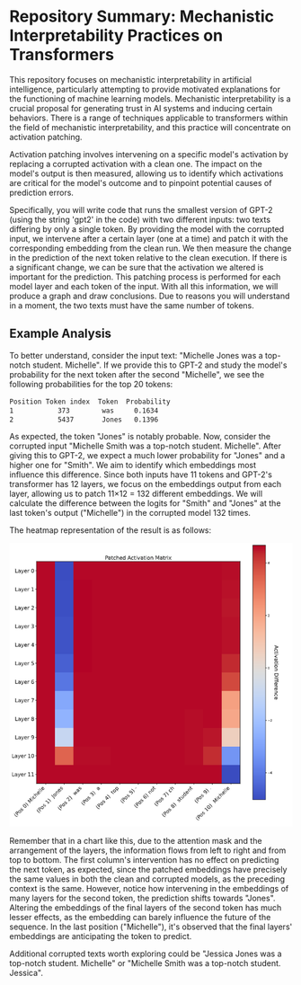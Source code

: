 # Repository Summary: Mechanistic Interpretability Practices on Transformers

This repository focuses on mechanistic interpretability in artificial intelligence, particularly attempting to provide motivated explanations for the functioning of machine learning models. Mechanistic interpretability is a crucial proposal for generating trust in AI systems and inducing certain behaviors. There is a range of techniques applicable to transformers within the field of mechanistic interpretability, and this practice will concentrate on activation patching.

Activation patching involves intervening on a specific model's activation by replacing a corrupted activation with a clean one. The impact on the model's output is then measured, allowing us to identify which activations are critical for the model's outcome and to pinpoint potential causes of prediction errors.

Specifically, you will write code that runs the smallest version of GPT-2 (using the string 'gpt2' in the code) with two different inputs: two texts differing by only a single token. By providing the model with the corrupted input, we intervene after a certain layer (one at a time) and patch it with the corresponding embedding from the clean run. We then measure the change in the prediction of the next token relative to the clean execution. If there is a significant change, we can be sure that the activation we altered is important for the prediction. This patching process is performed for each model layer and each token of the input. With all this information, we will produce a graph and draw conclusions. Due to reasons you will understand in a moment, the two texts must have the same number of tokens.

## Example Analysis

To better understand, consider the input text: "Michelle Jones was a top-notch student. Michelle". If we provide this to GPT-2 and study the model's probability for the next token after the second "Michelle", we see the following probabilities for the top 20 tokens:

```plaintext
Position Token index  Token  Probability
1           373        was     0.1634
2           5437       Jones   0.1396
```

As expected, the token "Jones" is notably probable. Now, consider the corrupted input "Michelle Smith was a top-notch student. Michelle". After giving this to GPT-2, we expect a much lower probability for "Jones" and a higher one for "Smith". We aim to identify which embeddings most influence this difference. Since both inputs have 11 tokens and GPT-2's transformer has 12 layers, we focus on the embeddings output from each layer, allowing us to patch 11×12 = 132 different embeddings. We will calculate the difference between the logits for "Smith" and "Jones" at the last token's output ("Michelle") in the corrupted model 132 times.

The heatmap representation of the result is as follows:

![alt text](image.png)

Remember that in a chart like this, due to the attention mask and the arrangement of the layers, the information flows from left to right and from top to bottom. The first column's intervention has no effect on predicting the next token, as expected, since the patched embeddings have precisely the same values in both the clean and corrupted models, as the preceding context is the same. However, notice how intervening in the embeddings of many layers for the second token, the prediction shifts towards "Jones". Altering the embeddings of the final layers of the second token has much lesser effects, as the embedding can barely influence the future of the sequence. In the last position ("Michelle"), it's observed that the final layers' embeddings are anticipating the token to predict.

Additional corrupted texts worth exploring could be "Jessica Jones was a top-notch student. Michelle" or "Michelle Smith was a top-notch student. Jessica".


